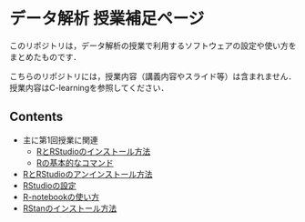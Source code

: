 # データ解析 授業補足ページ

このリポジトリは，データ解析の授業で利用するソフトウェアの設定や使い方をまとめたものです．

こちらのリポジトリには，授業内容（講義内容やスライド等）は含まれません．
授業内容はC-learningを参照してください．


## Contents

- 主に第1回授業に関連
    - [RとRStudioのインストール方法](./install/)
    - [Rの基本的なコマンド](./usage_r.md)
- [RとRStudioのアンインストール方法](./uninstall/)
- [RStudioの設定](./settings/)
- [R-notebookの使い方](./Rnotebook/)
- [RStanのインストール方法](./install_pkg/)
